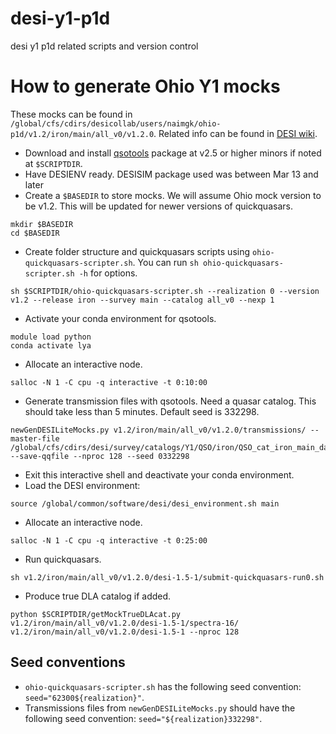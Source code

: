 # desi-y1-p1d
desi y1 p1d related scripts and version control

# How to generate Ohio Y1 mocks
These mocks can be found in `/global/cfs/cdirs/desicollab/users/naimgk/ohio-p1d/v1.2/iron/main/all_v0/v1.2.0`. Related info can be found in [DESI wiki](https://desi.lbl.gov/trac/wiki/LymanAlphaWG/OhioP1DMocks).

- Download and install [qsotools](https://github.com/p-slash/qsotools) package at v2.5 or higher minors if noted at `$SCRIPTDIR`.
- Have DESIENV ready. DESISIM package used was between Mar 13 and later
- Create a `$BASEDIR` to store mocks. We will assume Ohio mock version to be v1.2. This will be updated for newer versions of quickquasars.

```shell
mkdir $BASEDIR
cd $BASEDIR
```

- Create folder structure and quickquasars scripts using `ohio-quickquasars-scripter.sh`. You can run `sh ohio-quickquasars-scripter.sh -h` for options.

```shell
sh $SCRIPTDIR/ohio-quickquasars-scripter.sh --realization 0 --version v1.2 --release iron --survey main --catalog all_v0 --nexp 1
```

- Activate your conda environment for qsotools.

```shell
module load python
conda activate lya
```

- Allocate an interactive node.

```shell
salloc -N 1 -C cpu -q interactive -t 0:10:00
```

- Generate transmission files with qsotools. Need a quasar catalog. This should take less than 5 minutes. Default seed is 332298.

```shell
newGenDESILiteMocks.py v1.2/iron/main/all_v0/v1.2.0/transmissions/ --master-file /global/cfs/cdirs/desi/survey/catalogs/Y1/QSO/iron/QSO_cat_iron_main_dark_healpix_v0.fits --save-qqfile --nproc 128 --seed 0332298
```

- Exit this interactive shell and deactivate your conda environment.
- Load the DESI environment:

```shell
source /global/common/software/desi/desi_environment.sh main
```

- Allocate an interactive node.

```shell
salloc -N 1 -C cpu -q interactive -t 0:25:00
```

- Run quickquasars.

```shell
sh v1.2/iron/main/all_v0/v1.2.0/desi-1.5-1/submit-quickquasars-run0.sh
```

- Produce true DLA catalog if added.

```shell
python $SCRIPTDIR/getMockTrueDLAcat.py v1.2/iron/main/all_v0/v1.2.0/desi-1.5-1/spectra-16/ v1.2/iron/main/all_v0/v1.2.0/desi-1.5-1 --nproc 128
```

## Seed conventions
- `ohio-quickquasars-scripter.sh` has the following seed convention: `seed="62300${realization}"`.
- Transmissions files from `newGenDESILiteMocks.py` should have the following seed convention: `seed="${realization}332298"`.
